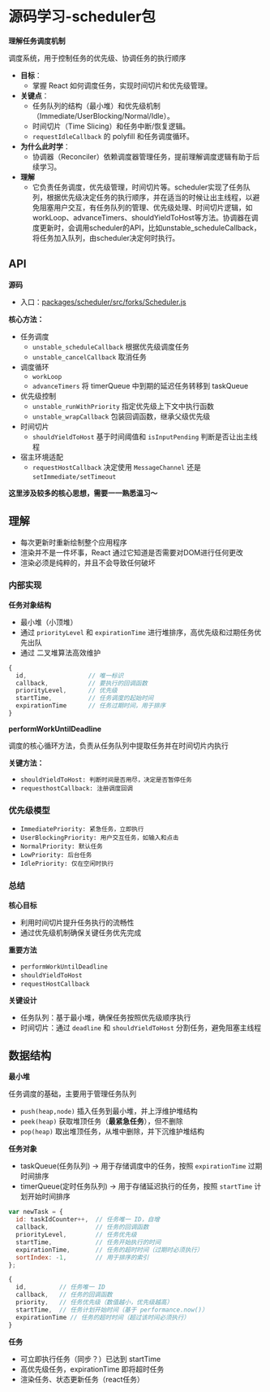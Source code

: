 # 源码学习-scheduler包

**理解任务调度机制**

调度系统，用于控制任务的优先级、协调任务的执行顺序

- **目标**：
    - 掌握 React 如何调度任务，实现时间切片和优先级管理。
- **关键点**：
    - 任务队列的结构（最小堆）和优先级机制（Immediate/UserBlocking/Normal/Idle）。
    - 时间切片（Time Slicing）和任务中断/恢复逻辑。
    - `requestIdleCallback` 的 polyfill 和任务调度循环。
- **为什么此时学**：
    - 协调器（Reconciler）依赖调度器管理任务，提前理解调度逻辑有助于后续学习。
- **理解**
    - 它负责任务调度，优先级管理，时间切片等。scheduler实现了任务队列，根据优先级决定任务的执行顺序，并在适当的时候让出主线程，以避免阻塞用户交互，有任务队列的管理、优先级处理、时间切片逻辑，如workLoop、advanceTimers、shouldYieldToHost等方法。协调器在调度更新时，会调用scheduler的API，比如unstable_scheduleCallback，将任务加入队列，由scheduler决定何时执行。

## API

**源码**

- 入口：[packages/scheduler/src/forks/Scheduler.js](https://github.com/facebook/react/blob/v18.2.0/packages/scheduler/src/forks/Scheduler.js)

**核心方法：**

- 任务调度
    - `unstable_scheduleCallback` 根据优先级调度任务
    - `unstable_cancelCallback` 取消任务
- 调度循环
    - `workLoop`
    - `advanceTimers` 将 timerQueue 中到期的延迟任务转移到 taskQueue
- 优先级控制
    - `unstable_runWithPriority` 指定优先级上下文中执行函数
    - `unstable_wrapCallback` 包装回调函数，继承父级优先级
- 时间切片
    - `shouldYieldToHost` 基于时间阈值和 `isInputPending` 判断是否让出主线程
- 宿主环境适配
    - `requestHostCallback` 决定使用 `MessageChannel` 还是 `setImmediate/setTimeout`

**这里涉及较多的核心思想，需要一一熟悉温习～**

## 理解

- 每次更新时重新绘制整个应用程序
- 渲染并不是一件坏事，React 通过它知道是否需要对DOM进行任何更改
- 渲染必须是纯粹的，并且不会导致任何破坏

### 内部实现

**任务对象结构**

- 最小堆（小顶堆）
- 通过 `priorityLevel` 和 `expirationTime` 进行堆排序，高优先级和过期任务优先出队
- 通过 二叉堆算法高效维护

```jsx
{
  id,                 // 唯一标识
  callback,           // 要执行的回调函数
  priorityLevel,      // 优先级
  startTime,          // 任务调度的起始时间
  expirationTime      // 任务过期时间，用于排序
}
```

**performWorkUntilDeadline**

调度的核心循环方法，负责从任务队列中提取任务并在时间切片内执行

**关键方法：**

- `shouldYieldToHost: 判断时间是否用尽，决定是否暂停任务`
- `requesthostCallback: 注册调度回调`

### 优先级模型

- `ImmediatePriority: 紧急任务，立即执行`
- `UserBlockingPriority: 用户交互任务，如输入和点击`
- `NormalPriority: 默认任务`
- `LowPriority: 后台任务`
- `IdlePriority: 仅在空闲时执行`

### 总结

**核心目标**

- 利用时间切片提升任务执行的流畅性
- 通过优先级机制确保关键任务优先完成

**重要方法**

- `performWorkUntilDeadline`
- `shouldYieldToHost`
- `requestHostCallback`

**关键设计**

- 任务队列：基于最小堆，确保任务按照优先级顺序执行
- 时间切片：通过 `deadline` 和 `shouldYieldToHost` 分割任务，避免阻塞主线程

## 数据结构

**最小堆**

任务调度的基础，主要用于管理任务队列

- `push(heap,node)` 插入任务到最小堆，并上浮维护堆结构
- `peek(heap)` 获取堆顶任务（**最紧急任务**），但不删除
- `pop(heap)` 取出堆顶任务，从堆中删除，并下沉维护堆结构

**任务对象**

- taskQueue(任务队列) → 用于存储调度中的任务，按照 `expirationTime` 过期时间排序
- timerQueue(定时任务队列) → 用于存储延迟执行的任务，按照 `startTime` 计划开始时间排序

```jsx
var newTask = {
  id: taskIdCounter++,  // 任务唯一 ID，自增
  callback,             // 任务的回调函数
  priorityLevel,        // 任务优先级
  startTime,            // 任务开始执行的时间
  expirationTime,       // 任务的超时时间（过期时必须执行）
  sortIndex: -1,        // 用于排序的索引
};

{
  id,         // 任务唯一 ID
  callback,   // 任务的回调函数
  priority,   // 任务优先级（数值越小，优先级越高）
  startTime,  // 任务计划开始时间（基于 performance.now()）
  expirationTime // 任务的超时时间（超过该时间必须执行）
}
```

**任务**

- 可立即执行任务（同步？）已达到 startTime
- 高优先级任务，expirationTime 即将超时任务
- 渲染任务、状态更新任务（react任务）